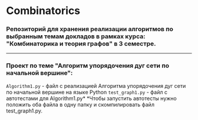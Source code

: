 # Combinatorics
### Репозиторий для хранения реализации алгоритмов по выбранным темам докладов в рамках курса: "Комбинаторика и теория графов"  в 3 семестре. ###
___
### Проект по теме "Алгоритм упорядочения дуг сети по начальной вершине": ###
` Algorithm1.py ` - файл с реализацией Алгоритма упорядочения дуг сети по начальной вершине на языке Python
` test_graph1.py ` - файл с автотестами для Algorithm1.py*
*Чтобы запустить автотесты нужно положить оба файла в одну папку и скомпилировать файл test_graph1.py.
